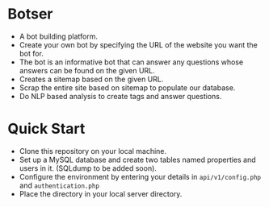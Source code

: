 # Botser
- A bot building platform.
- Create your own bot by specifying the URL of the website you want the bot for.
- The bot is an informative bot that can answer any questions whose answers can be found on the given URL. 
- Creates a sitemap based on the given URL.
- Scrap the entire site based on sitemap to populate our database.
- Do NLP based analysis to create tags and answer questions. 

# Quick Start
- Clone this repository on your local machine.
- Set up a MySQL database and create two tables named properties and users in it. (SQLdump to be added soon).
- Configure the environment by entering your details in <code>api/v1/config.php</code> and <code>authentication.php</code> 
- Place the directory in your local server directory.
